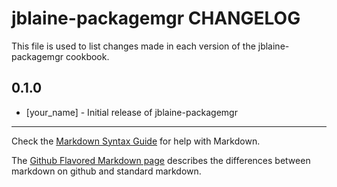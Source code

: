 jblaine-packagemgr CHANGELOG
============================

This file is used to list changes made in each version of the jblaine-packagemgr cookbook.

0.1.0
-----
- [your_name] - Initial release of jblaine-packagemgr

- - -
Check the [Markdown Syntax Guide](http://daringfireball.net/projects/markdown/syntax) for help with Markdown.

The [Github Flavored Markdown page](http://github.github.com/github-flavored-markdown/) describes the differences between markdown on github and standard markdown.
